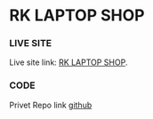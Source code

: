 # RK LAPTOP SHOP
### LIVE SITE
Live site link: [RK LAPTOP SHOP](https://rk-laptop-shop.netlify.app/).
### CODE 
Privet Repo link [github](https://github.com/Programming-Hero-Web-Course4/lucky-one-rkrakibhasan680)


